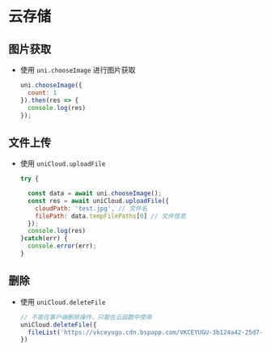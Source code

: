 # 云存储

## 图片获取

  - 使用 `uni.chooseImage` 进行图片获取

    ```javascript
    uni.chooseImage({
      count: 1
    }).then(res => {
      console.log(res)
    });
    ```

## 文件上传

  - 使用 `uniCloud.uploadFile`

    ```javascript
    try {

      const data = await uni.chooseImage();
      const res = await uniCloud.uploadFile({
        cloudPath: 'test.jpg', // 文件名
        filePath: data.tempFilePaths[0] // 文件信息
      });
      console.log(res)
    }catch(err) {
      console.error(err);
    }
    ```

## 删除

  - 使用 `uniCloud.deleteFile`

    ```javascript
    // 不能在客户端删除操作，只能在云函数中使用
    uniCloud.deleteFile({
      fileList('https://vkceyugu.cdn.bspapp.com/VKCEYUGU-3b124a42-25d7-41ae-865f-4f313ba75faf/3d351745-8665-4221-bec6-ddf9a4876b26.jpg')
    })
    ```
